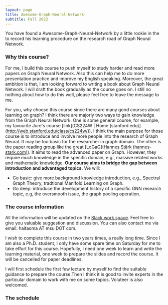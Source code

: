 ```yaml
---
layout: page
title: Awesome-Graph-Neural-Network
subtitle: Fall 2022
---
```


You have found a Awesome-Graph-Neural-Network by a little rookie in the to record his learning procedure on the research road of Graph Neural Network. 

### Why this course?

For me, I build this course to push myself to study harder and read more papers on Graph Neural Network. Also this can help me to do more presentation practice and improve my English speaking. Moreover, the great ambition is that, I am looking forward to writing a book about Graph Neural Network. I will draft the book gradually as the course goes on. I still no nothing about how to do this well, please feel free to leave the message to me.

For you, why choose this course since there are many good courses about learning on graph? I think there are majorly two ways to gain knowledge from the Graph Neural Network. One is some general course, for example, my favourite Jure's course [link](CS224W | Home (stanford.edu)](http://web.stanford.edu/class/cs224w/)). I think the main purpose for those course is to introduce and involve more people into the research of Graph Neural. It may be too basic for the researcher in graph domain. The other is the paper reading group like the great [LoGaG]([Hannes Stärk (hannes-stark.com)](https://hannes-stark.com/logag-reading-group)). It aims to read the advanced paper on Graph. However, they require much knowledge in the specific domain, e.g., massive related works and mathematic knowledge. **Our course aims to bridge the gap between introduction and advantaged topics.** We will:

- Go basic: give more background knowledge introduction, e.g., Spectral Graph Theory, tradtional Manifold Learning on Graph.   
- Go deep: introduce the development history of a specific GNN research topic, e.g, the oversmooth issue, the graph pooling operation.



### The course information

All the information will be updated on the [Slack work space](https://join.slack.com/t/slack-ylw1238/shared_invite/zt-1fhvrunlz-_ocT4myFMnDcbGhkTVtahQ). Feel free to give you valuable suggestion and discussion. You can also contact me via email: haitaoma AT msu DOT com.

I wish to complete this course in two years times, a really long time. Since I am also a Ph.D. student, I only have some spare time on Saturday for me to take effort for this course. Hopefully, I need one week to learn and write the learning material, one week to prepare the slides and record the course. It will be cancelled for paper deadlines.

I will first schedule the first few lecture by myself to find the suitable guidance to prepare the course.Then I think it is good to invite experts in the particular domain to work with me on some topics. Voluteer is also welcomed.



### The schedule





 



